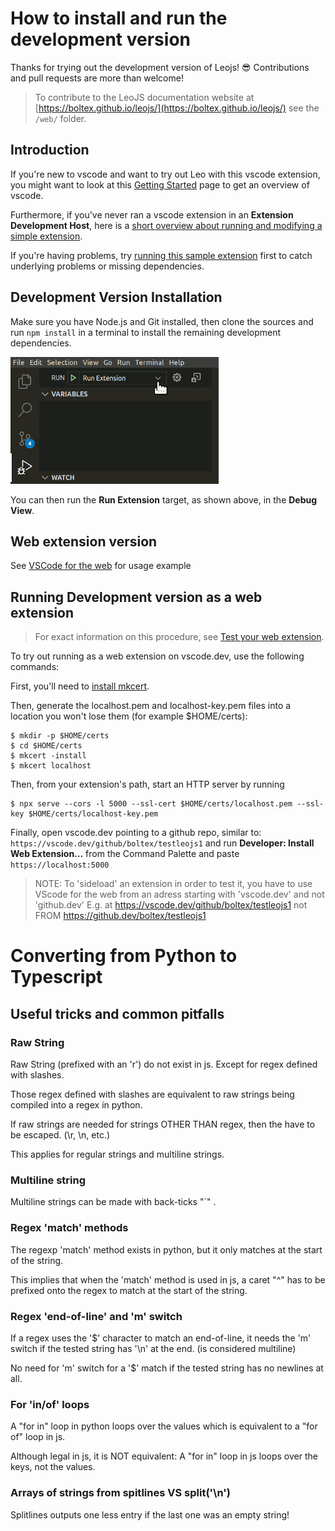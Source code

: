 # How to install and run the development version

Thanks for trying out the development version of Leojs! :sunglasses: Contributions and pull requests are more than welcome!

> To contribute to the LeoJS documentation website at [https://boltex.github.io/leojs/](https://boltex.github.io/leojs/) see the `/web/` folder.

## Introduction

If you're new to vscode and want to try out Leo with this vscode extension, you might want to look at this [Getting Started](https://code.visualstudio.com/docs#vscode-in-action) page to get an overview of vscode.

Furthermore, if you've never ran a vscode extension in an **Extension Development Host**, here is a [short overview about running and modifying a simple extension](https://code.visualstudio.com/api/get-started/your-first-extension).

If you're having problems, try [running this sample extension](https://github.com/Microsoft/vscode-extension-samples/tree/master/helloworld-sample#running-the-sample) first to catch underlying problems or missing dependencies.

## Development Version Installation

Make sure you have Node.js and Git installed, then clone the sources and run `npm install` in a terminal to install the remaining development dependencies.

![run extension](https://raw.githubusercontent.com/boltex/leojs/master/resources/run-extension.png)

You can then run the **Run Extension** target, as shown above, in the **Debug View**.

## Web extension version

See [VSCode for the web](https://code.visualstudio.com/docs/editor/vscode-web#_opening-a-project) for usage example

## Running Development version as a web extension

> For exact information on this procedure, see [Test your web extension](https://code.visualstudio.com/api/extension-guides/web-extensions#test-your-web-extension-in-vscode.dev).

To try out running as a web extension on vscode.dev, use the following commands:

First, you'll need to [install mkcert](https://github.com/FiloSottile/mkcert#installation).

Then, generate the localhost.pem and localhost-key.pem files into a location you won't lose them (for example $HOME/certs):

```
$ mkdir -p $HOME/certs
$ cd $HOME/certs
$ mkcert -install
$ mkcert localhost
```

Then, from your extension's path, start an HTTP server by running

```
$ npx serve --cors -l 5000 --ssl-cert $HOME/certs/localhost.pem --ssl-key $HOME/certs/localhost-key.pem
```

Finally, open vscode.dev pointing to a github repo, similar to: `https://vscode.dev/github/boltex/testleojs1` and run **Developer: Install Web Extension...** from the Command Palette and paste `https://localhost:5000`

> NOTE: To 'sideload' an extension in order to test it, you have to use VScode for the web from an adress starting with 'vscode.dev' and not 'github.dev' E.g. at https://vscode.dev/github/boltex/testleojs1 not FROM https://github.dev/boltex/testleojs1

# Converting from Python to Typescript

## Useful tricks and common pitfalls

### Raw String

Raw String (prefixed with an 'r') do not exist in js. Except for regex defined with slashes.

Those regex defined with slashes are equivalent to raw strings being compiled into a regex in python.

If raw strings are needed for strings OTHER THAN regex, then the have to be escaped. (\\r, \\n, etc.)

This applies for regular strings and multiline strings.

### Multiline string

Multiline strings can be made with back-ticks "`" .

### Regex 'match' methods

The regexp 'match' method exists in python, but it only matches at the start of the string.

This implies that when the 'match' method is used in js, a caret "^" has to be prefixed onto the regex to match at the start of the string.

### Regex 'end-of-line' and 'm' switch

If a regex uses the '\$' character to match an end-of-line, it needs the 'm' switch if the tested string has '\n' at the end. (is considered multiline)

No need for 'm' switch for a '\$' match if the tested string has no newlines at all.

### For 'in/of' loops

A "for in" loop in python loops over the values which is equivalent to a "for of" loop in js.

Although legal in js, it is NOT equivalent: A "for in" loop in js loops over the keys, not the values.

### Arrays of strings from **spitlines** VS **split('\n')**

Splitlines outputs one less entry if the last one was an empty string!
